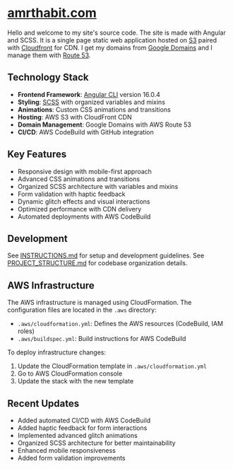# [amrthabit.com](https://amrthabit.com)

Hello and welcome to my site's source code. The site is made with Angular and SCSS. It is a single page static web application hosted on [S3](https://aws.amazon.com/s3/) paired with [Cloudfront](https://aws.amazon.com/cloudfront/) for CDN. I get my domains from [Google Domains](https://domains.google.com) and I manage them with [Route 53](https://aws.amazon.com/route53/).

## Technology Stack

- **Frontend Framework**: [Angular CLI](https://github.com/angular/angular-cli) version 16.0.4
- **Styling**: [SCSS](https://github.com/sass/sass) with organized variables and mixins
- **Animations**: Custom CSS animations and transitions
- **Hosting**: AWS S3 with CloudFront CDN
- **Domain Management**: Google Domains with AWS Route 53
- **CI/CD**: AWS CodeBuild with GitHub integration

## Key Features

- Responsive design with mobile-first approach
- Advanced CSS animations and transitions
- Organized SCSS architecture with variables and mixins
- Form validation with haptic feedback
- Dynamic glitch effects and visual interactions
- Optimized performance with CDN delivery
- Automated deployments with AWS CodeBuild

## Development

See [INSTRUCTIONS.md](./INSTRUCTIONS.md) for setup and development guidelines.
See [PROJECT_STRUCTURE.md](./PROJECT_STRUCTURE.md) for codebase organization details.

## AWS Infrastructure

The AWS infrastructure is managed using CloudFormation. The configuration files are located in the `.aws` directory:

- `.aws/cloudformation.yml`: Defines the AWS resources (CodeBuild, IAM roles)
- `.aws/buildspec.yml`: Build instructions for AWS CodeBuild

To deploy infrastructure changes:
1. Update the CloudFormation template in `.aws/cloudformation.yml`
2. Go to AWS CloudFormation console
3. Update the stack with the new template

## Recent Updates

- Added automated CI/CD with AWS CodeBuild
- Added haptic feedback for form interactions
- Implemented advanced glitch animations
- Organized SCSS architecture for better maintainability
- Enhanced mobile responsiveness
- Added form validation improvements